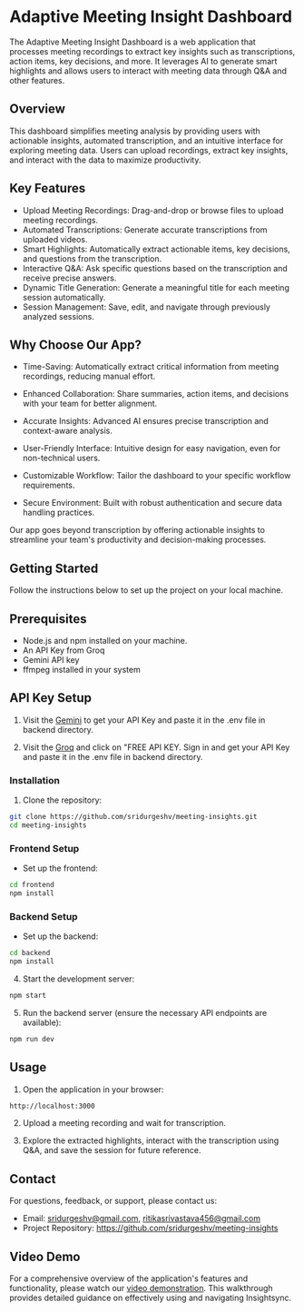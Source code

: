 # Adaptive Meeting Insight Dashboard
The Adaptive Meeting Insight Dashboard is a web application that processes meeting recordings to extract key insights such as transcriptions, action items, key decisions, and more. It leverages AI to generate smart highlights and allows users to interact with meeting data through Q&A and other features.

## Overview
This dashboard simplifies meeting analysis by providing users with actionable insights, automated transcription, and an intuitive interface for exploring meeting data. Users can upload recordings, extract key insights, and interact with the data to maximize productivity.

## Key Features
- Upload Meeting Recordings: Drag-and-drop or browse files to upload meeting recordings.
- Automated Transcriptions: Generate accurate transcriptions from uploaded videos.
- Smart Highlights: Automatically extract actionable items, key decisions, and questions from the transcription.
- Interactive Q&A: Ask specific questions based on the transcription and receive precise answers.
- Dynamic Title Generation: Generate a meaningful title for each meeting session automatically.
- Session Management: Save, edit, and navigate through previously analyzed sessions.

## Why Choose Our App?
- Time-Saving: Automatically extract critical information from meeting recordings, reducing manual effort.

- Enhanced Collaboration: Share summaries, action items, and decisions with your team for better alignment.

- Accurate Insights: Advanced AI ensures precise transcription and context-aware analysis.

- User-Friendly Interface: Intuitive design for easy navigation, even for non-technical users.

- Customizable Workflow: Tailor the dashboard to your specific workflow requirements.

- Secure Environment: Built with robust authentication and secure data handling practices.

Our app goes beyond transcription by offering actionable insights to streamline your team's productivity and decision-making processes.

## Getting Started
Follow the instructions below to set up the project on your local machine.

## Prerequisites
- Node.js and npm installed on your machine.
- An API Key from Groq
- Gemini API key
- ffmpeg installed in your system 

##  API Key Setup

1. Visit the [Gemini](https://g.co/kgs/rt8LbjZ) to get your API Key and paste it in the .env file in backend directory.
   
 4. Visit the [Groq](https://groq.com/) and click on "FREE API KEY. Sign in and get your API Key and paste it in the .env file in backend directory.
   

### Installation

1. Clone the repository:
```bash
git clone https://github.com/sridurgeshv/meeting-insights.git
cd meeting-insights
```

### Frontend Setup

- Set up the frontend:
```bash
cd frontend
npm install
```

### Backend Setup

- Set up the backend:
```bash
cd backend
npm install
```

4. Start the development server:
```bash
npm start
```

5. Run the backend server (ensure the necessary API endpoints are available):
```bash
npm run dev
```

## Usage

1. Open the application in your browser:
```bash
http://localhost:3000
```

2. Upload a meeting recording and wait for transcription.

3. Explore the extracted highlights, interact with the transcription using Q&A, and save the session for future reference.

## Contact

For questions, feedback, or support, please contact us:

- Email: sridurgeshv@gmail.com, ritikasrivastava456@gmail.com
- Project Repository: https://github.com/sridurgeshv/meeting-insights
  
## Video Demo
For a comprehensive overview of the application's features and functionality, please watch our [video demonstration](). This walkthrough provides detailed guidance on effectively using and navigating Insightsync.
